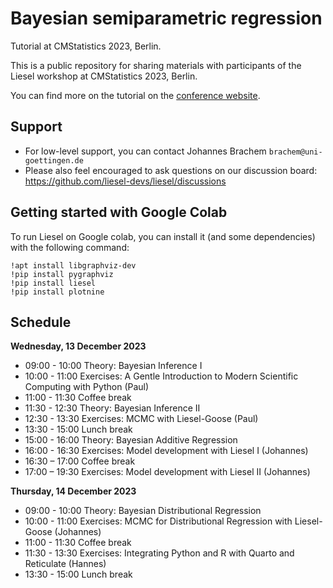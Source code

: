 # Bayesian semiparametric regression

Tutorial at CMStatistics 2023, Berlin.

This is a public repository for sharing materials with participants of the Liesel workshop at CMStatistics 2023, Berlin.

You can find more on the tutorial on the [conference website](http://www.cmstatistics.org/CMStatistics2023/tutorials.php).

## Support

- For low-level support, you can contact Johannes Brachem `brachem@uni-goettingen.de`
- Please also feel encouraged to ask questions on our discussion board: https://github.com/liesel-devs/liesel/discussions

## Getting started with Google Colab

To run Liesel on Google colab, you can install it (and some dependencies) with the following
command:

```
!apt install libgraphviz-dev
!pip install pygraphviz
!pip install liesel
!pip install plotnine
```


## Schedule

**Wednesday, 13 December 2023**

- 09:00 - 10:00 Theory: Bayesian Inference I
- 10:00 - 11:00 Exercises: A Gentle Introduction to Modern Scientific Computing with Python (Paul)
- 11:00 - 11:30 Coffee break
- 11:30 - 12:30 Theory: Bayesian Inference II
- 12:30 - 13:30 Exercises: MCMC with Liesel-Goose (Paul)
- 13:30 - 15:00 Lunch break
- 15:00 - 16:00 Theory: Bayesian Additive Regression
- 16:00 - 16:30 Exercises: Model development with Liesel I (Johannes)
- 16:30 – 17:00 Coffee break
- 17:00 – 19:30 Exercises: Model development with Liesel II (Johannes)

**Thursday, 14 December 2023**

- 09:00 - 10:00 Theory: Bayesian Distributional Regression
- 10:00 - 11:00 Exercises: MCMC for Distributional Regression with Liesel-Goose (Johannes)
- 11:00 - 11:30 Coffee break
- 11:30 - 13:30 Exercises: Integrating Python and R with Quarto and Reticulate (Hannes)
- 13:30 - 15:00 Lunch break
